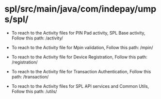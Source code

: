 # spl/src/main/java/com/indepay/umps/spl/

  - To reach to the Activity files for PIN Pad activity, SPL Base activity, Follow this path: /activity/

  - To reach to the Activity file for Mpin validation, Follow this path: /mpin/

  - To reach to the Activity file for Device Registration, Follow this path: /registration/
  
  - To reach to the Activity file for Transaction Authentication, Follow this path: /transaction/

  - To reach to the Activity files for SPL API services and Common Utils, Follow this path: /utils/

